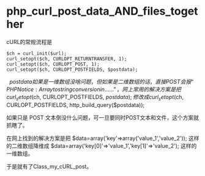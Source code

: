 ﻿# php_curl_post_data_AND_files_together

cURL的常规流程是 

	$ch = curl_init($url);
	curl_setopt($ch, CURLOPT_RETURNTRANSFER, 1);
	curl_setopt($ch, CURLOPT_POST, 1);
	curl_setopt($ch, CURLOPT_POSTFIELDS, $postdata);
  
$postdata如果是一维数组没啥问题，但如果是二维数组的话，直接POST会报 “PHP Notice:  Array to string conversion in ……”，网上常用的解决方案是把
  curl_setopt($ch, CURLOPT_POSTFIELDS, $postdata);
修改成
  curl_setopt($ch, CURLOPT_POSTFIELDS, http_build_query($postdata));

如果只是 POST 文本倒没什么问题，可一旦要同时POST文本和文件，这个方案就抓瞎了。

在网上找到的解决方案是把
  $data=array('key'=>array('value_1','value_2'));
这样的二维数组降维成
  $data=array('key[0]'=>'value_1','key[1]'=>'value_2');
这样的一维数组。

于是就有了Class_my_cURL_post。
